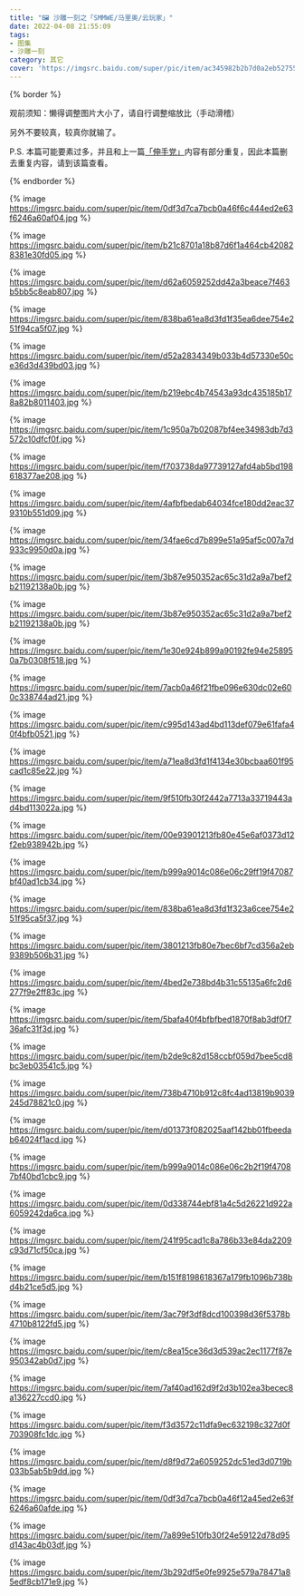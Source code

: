 ```yaml
---
title: "🖼️ 沙雕一刻之「SMMWE/马里奥/云玩家」"
date: 2022-04-08 21:55:09
tags:
- 图集
- 沙雕一刻
category: 其它
cover: 'https://imgsrc.baidu.com/super/pic/item/ac345982b2b7d0a2eb52755c8eef76094a369a5c.jpg'
---
```


{% border %}

观前须知：懒得调整图片大小了，请自行调整缩放比（手动滑稽）

另外不要较真，较真你就输了。

P.S. 本篇可能要素过多，并且和上一篇[「伸手党」](https://blog.yidaozhan.top/2022/04/08/shadiao-times-hand-party/)内容有部分重复，因此本篇删去重复内容，请到该篇查看。

{% endborder %}

{% image https://imgsrc.baidu.com/super/pic/item/0df3d7ca7bcb0a46f6c444ed2e63f6246a60af04.jpg %}

{% image https://imgsrc.baidu.com/super/pic/item/b21c8701a18b87d6f1a464cb420828381e30fd05.jpg %}

{% image https://imgsrc.baidu.com/super/pic/item/d62a6059252dd42a3beace7f463b5bb5c8eab807.jpg %}

{% image https://imgsrc.baidu.com/super/pic/item/838ba61ea8d3fd1f35ea6dee754e251f94ca5f07.jpg %}

{% image https://imgsrc.baidu.com/super/pic/item/d52a2834349b033b4d57330e50ce36d3d439bd03.jpg %}

{% image https://imgsrc.baidu.com/super/pic/item/b219ebc4b74543a93dc435185b178a82b8011403.jpg %}

{% image https://imgsrc.baidu.com/super/pic/item/1c950a7b02087bf4ee34983db7d3572c10dfcf0f.jpg %}

{% image https://imgsrc.baidu.com/super/pic/item/f703738da97739127afd4ab5bd198618377ae208.jpg %}

{% image https://imgsrc.baidu.com/super/pic/item/4afbfbedab64034fce180dd2eac379310b551d09.jpg %}

{% image https://imgsrc.baidu.com/super/pic/item/34fae6cd7b899e51a95af5c007a7d933c9950d0a.jpg %}

{% image https://imgsrc.baidu.com/super/pic/item/3b87e950352ac65c31d2a9a7bef2b21192138a0b.jpg %}

{% image https://imgsrc.baidu.com/super/pic/item/3b87e950352ac65c31d2a9a7bef2b21192138a0b.jpg %}

{% image https://imgsrc.baidu.com/super/pic/item/1e30e924b899a90192fe94e258950a7b0308f518.jpg %}

{% image https://imgsrc.baidu.com/super/pic/item/7acb0a46f21fbe096e630dc02e600c338744ad21.jpg %}

{% image https://imgsrc.baidu.com/super/pic/item/c995d143ad4bd113def079e61fafa40f4bfb0521.jpg %}

{% image https://imgsrc.baidu.com/super/pic/item/a71ea8d3fd1f4134e30bcbaa601f95cad1c85e22.jpg %}

{% image https://imgsrc.baidu.com/super/pic/item/9f510fb30f2442a7713a33719443ad4bd113022a.jpg %}

{% image https://imgsrc.baidu.com/super/pic/item/00e93901213fb80e45e6af0373d12f2eb938942b.jpg %}

{% image https://imgsrc.baidu.com/super/pic/item/b999a9014c086e06c29ff19f47087bf40ad1cb34.jpg %}

{% image https://imgsrc.baidu.com/super/pic/item/838ba61ea8d3fd1f323a6cee754e251f95ca5f37.jpg %}

{% image https://imgsrc.baidu.com/super/pic/item/3801213fb80e7bec6bf7cd356a2eb9389b506b31.jpg %}

{% image https://imgsrc.baidu.com/super/pic/item/4bed2e738bd4b31c55135a6fc2d6277f9e2ff83c.jpg %}

{% image https://imgsrc.baidu.com/super/pic/item/5bafa40f4bfbfbed1870f8ab3df0f736afc31f3d.jpg %}

{% image https://imgsrc.baidu.com/super/pic/item/b2de9c82d158ccbf059d7bee5cd8bc3eb03541c5.jpg %}

{% image https://imgsrc.baidu.com/super/pic/item/738b4710b912c8fc4ad13819b9039245d78821c0.jpg %}

{% image https://imgsrc.baidu.com/super/pic/item/d01373f082025aaf142bb01fbeedab64024f1acd.jpg %}

{% image https://imgsrc.baidu.com/super/pic/item/b999a9014c086e06c2b2f19f47087bf40bd1cbc9.jpg %}

{% image https://imgsrc.baidu.com/super/pic/item/0d338744ebf81a4c5d26221d922a6059242da6ca.jpg %}

{% image https://imgsrc.baidu.com/super/pic/item/241f95cad1c8a786b33e84da2209c93d71cf50ca.jpg %}

{% image https://imgsrc.baidu.com/super/pic/item/b151f8198618367a179fb1096b738bd4b21ce5d5.jpg %}

{% image https://imgsrc.baidu.com/super/pic/item/3ac79f3df8dcd100398d36f5378b4710b8122fd5.jpg %}

{% image https://imgsrc.baidu.com/super/pic/item/c8ea15ce36d3d539ac2ec1177f87e950342ab0d7.jpg %}

{% image https://imgsrc.baidu.com/super/pic/item/7af40ad162d9f2d3b102ea3becec8a136227ccd0.jpg %}

{% image https://imgsrc.baidu.com/super/pic/item/f3d3572c11dfa9ec632198c327d0f703908fc1dc.jpg %}

{% image https://imgsrc.baidu.com/super/pic/item/d8f9d72a6059252dc51ed3d0719b033b5ab5b9dd.jpg %}

{% image https://imgsrc.baidu.com/super/pic/item/0df3d7ca7bcb0a46f12a45ed2e63f6246a60afde.jpg %}

{% image https://imgsrc.baidu.com/super/pic/item/7a899e510fb30f24e59122d78d95d143ac4b03df.jpg %}

{% image https://imgsrc.baidu.com/super/pic/item/3b292df5e0fe9925e579a78471a85edf8cb171e9.jpg %}


